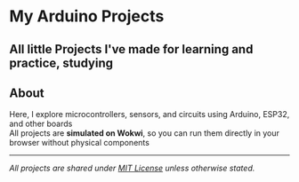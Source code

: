 # My Arduino Projects
All little Projects I've made for learning and practice, studying
---
## About

Here, I explore microcontrollers, sensors, and circuits using Arduino, ESP32, and other boards  
All projects are **simulated on Wokwi**, so you can run them directly in your browser without physical components

---
*All projects are shared under [MIT License](LICENSE) unless otherwise stated.*
